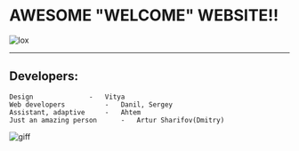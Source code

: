 # **AWESOME "WELCOME" WEBSITE!!**

<image src="lox.jpg" alt="lox">

---

## **Developers:**

	Design 				-	Vitya
	Web developers 			-	Danil, Sergey
	Assistant, adaptive		-	Ahtem
	Just an amazing person		- 	Artur Sharifov(Dmitry)

<image src="Ao.gif" alt="giff">
